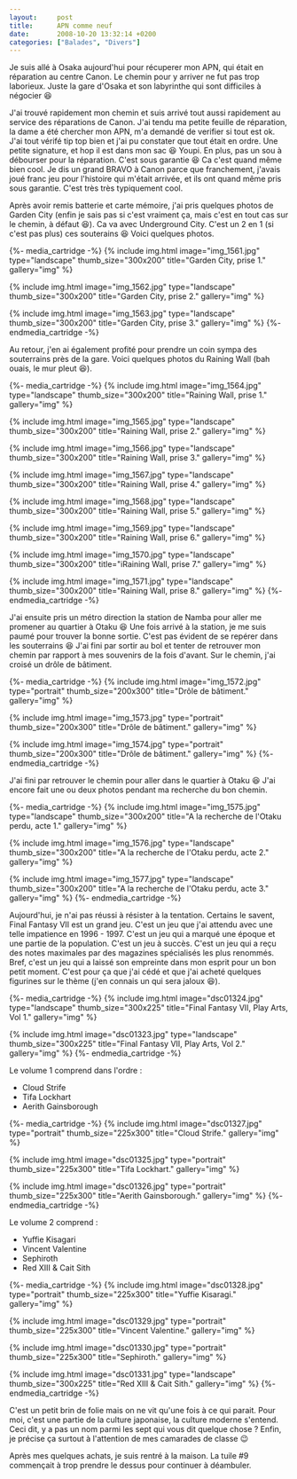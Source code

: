 ```yaml
---
layout:     post
title:      APN comme neuf
date:       2008-10-20 13:32:14 +0200
categories: ["Balades", "Divers"]
---
```


Je suis allé à Osaka aujourd'hui pour récuperer mon APN, qui était en réparation au centre Canon. Le chemin pour y
arriver ne fut pas trop laborieux. Juste la gare d'Osaka et son labyrinthe qui sont difficiles à négocier
:laughing:

<!--more-->

J'ai trouvé rapidement mon chemin et suis arrivé tout aussi rapidement au service des réparations de Canon. J'ai
tendu ma petite feuille de réparation, la dame a été chercher mon APN, m'a demandé de verifier si tout est ok. J'ai
tout vérifé tip top bien et j'ai pu constater que tout était en ordre. Une petite signature, et hop il est dans mon
sac :laughing: Youpi. En plus, pas un sou à débourser pour la réparation. C'est sous garantie :laughing: Ca c'est
quand même bien cool. Je dis un grand BRAVO à Canon parce que franchement, j'avais joué franc jeu pour l'histoire
qui m'était arrivée, et ils ont quand même pris sous garantie. C'est très très typiquement cool.

Après avoir remis batterie et carte mémoire, j'ai pris quelques photos de Garden City (enfin je sais pas si c'est
vraiment ça, mais c'est en tout cas sur le chemin, à défaut :laughing:). Ca va avec Underground City. C'est un 2
en 1 (si c'est pas plus) ces souterains :laughing: Voici quelques photos.

{%- media_cartridge -%}
{% include img.html
    image="img_1561.jpg"
    type="landscape"
    thumb_size="300x200"
    title="Garden City, prise 1."
    gallery="img"
%}

{% include img.html
    image="img_1562.jpg"
    type="landscape"
    thumb_size="300x200"
    title="Garden City, prise 2."
    gallery="img"
%}

{% include img.html
    image="img_1563.jpg"
    type="landscape"
    thumb_size="300x200"
    title="Garden City, prise 3."
    gallery="img"
%}
{%- endmedia_cartridge -%}

Au retour, j'en ai également profité pour prendre un coin sympa des souterrains près de la gare. Voici quelques
photos du Raining Wall (bah ouais, le mur pleut :laughing:).

{%- media_cartridge -%}
{% include img.html
    image="img_1564.jpg"
    type="landscape"
    thumb_size="300x200"
    title="Raining Wall, prise 1."
    gallery="img"
%}

{% include img.html
    image="img_1565.jpg"
    type="landscape"
    thumb_size="300x200"
    title="Raining Wall, prise 2."
    gallery="img"
%}

{% include img.html
    image="img_1566.jpg"
    type="landscape"
    thumb_size="300x200"
    title="Raining Wall, prise 3."
    gallery="img"
%}

{% include img.html
    image="img_1567.jpg"
    type="landscape"
    thumb_size="300x200"
    title="Raining Wall, prise 4."
    gallery="img"
%}

{% include img.html
    image="img_1568.jpg"
    type="landscape"
    thumb_size="300x200"
    title="Raining Wall, prise 5."
    gallery="img"
%}

{% include img.html
    image="img_1569.jpg"
    type="landscape"
    thumb_size="300x200"
    title="Raining Wall, prise 6."
    gallery="img"
%}

{% include img.html
    image="img_1570.jpg"
    type="landscape"
    thumb_size="300x200"
    title="iRaining Wall, prise 7."
    gallery="img"
%}

{% include img.html
    image="img_1571.jpg"
    type="landscape"
    thumb_size="300x200"
    title="Raining Wall, prise 8."
    gallery="img"
%}
{%- endmedia_cartridge -%}

J'ai ensuite pris un métro direction la station de Namba pour aller me promener au quartier à Otaku :laughing: Une
fois arrivé à la station, je me suis paumé pour trouver la bonne sortie. C'est pas évident de se repérer dans les
souterrains :laughing: J'ai fini par sortir au bol et tenter de retrouver mon chemin par rapport à mes souvenirs de
la fois d'avant. Sur le chemin, j'ai croisé un drôle de bâtiment.

{%- media_cartridge -%}
{% include img.html
    image="img_1572.jpg"
    type="portrait"
    thumb_size="200x300"
    title="Drôle de bâtiment."
    gallery="img"
%}

{% include img.html
    image="img_1573.jpg"
    type="portrait"
    thumb_size="200x300"
    title="Drôle de bâtiment."
    gallery="img"
%}

{% include img.html
    image="img_1574.jpg"
    type="portrait"
    thumb_size="200x300"
    title="Drôle de bâtiment."
    gallery="img"
%}
{%- endmedia_cartridge -%}

J'ai fini par retrouver le chemin pour aller dans le quartier à Otaku :laughing: J'ai encore fait une ou deux
photos pendant ma recherche du bon chemin.

{%- media_cartridge -%}
{% include img.html
    image="img_1575.jpg"
    type="landscape"
    thumb_size="300x200"
    title="A la recherche de l'Otaku perdu, acte 1."
    gallery="img"
%}

{% include img.html
    image="img_1576.jpg"
    type="landscape"
    thumb_size="300x200"
    title="A la recherche de l'Otaku perdu, acte 2."
    gallery="img"
%}

{% include img.html
    image="img_1577.jpg"
    type="landscape"
    thumb_size="300x200"
    title="A la recherche de l'Otaku perdu, acte 3."
    gallery="img"
%}
{%- endmedia_cartridge -%}

Aujourd'hui, je n'ai pas réussi à résister à la tentation. Certains le savent, Final Fantasy VII est un grand jeu.
C'est un jeu que j'ai attendu avec une telle impatience en 1996 - 1997. C'est un jeu qui a marqué une époque et une
partie de la population. C'est un jeu à succès. C'est un jeu qui a reçu des notes maximales par des magazines
spécialisés les plus renommés. Bref, c'est un jeu qui a laissé son empreinte dans mon esprit pour un bon petit
moment. C'est pour ça que j'ai cédé et que j'ai acheté quelques figurines sur le thème (j'en connais un qui sera
jaloux :laughing:).

{%- media_cartridge -%}
{% include img.html
    image="dsc01324.jpg"
    type="landscape"
    thumb_size="300x225"
    title="Final Fantasy VII, Play Arts, Vol 1."
    gallery="img"
%}

{% include img.html
    image="dsc01323.jpg"
    type="landscape"
    thumb_size="300x225"
    title="Final Fantasy VII, Play Arts, Vol 2."
    gallery="img"
%}
{%- endmedia_cartridge -%}

Le volume 1 comprend dans l'ordre :

- Cloud Strife
- Tifa Lockhart
- Aerith Gainsborough

{%- media_cartridge -%}
{% include img.html
    image="dsc01327.jpg"
    type="portrait"
    thumb_size="225x300"
    title="Cloud Strife."
    gallery="img"
%}

{% include img.html
    image="dsc01325.jpg"
    type="portrait"
    thumb_size="225x300"
    title="Tifa Lockhart."
    gallery="img"
%}

{% include img.html
    image="dsc01326.jpg"
    type="portrait"
    thumb_size="225x300"
    title="Aerith Gainsborough."
    gallery="img"
%}
{%- endmedia_cartridge -%}

Le volume 2 comprend :

- Yuffie Kisagari
- Vincent Valentine
- Sephiroth
- Red XIII &amp; Cait Sith

{%- media_cartridge -%}
{% include img.html
    image="dsc01328.jpg"
    type="portrait"
    thumb_size="225x300"
    title="Yuffie Kisaragi."
    gallery="img"
%}

{% include img.html
    image="dsc01329.jpg"
    type="portrait"
    thumb_size="225x300"
    title="Vincent Valentine."
    gallery="img"
%}

{% include img.html
    image="dsc01330.jpg"
    type="portrait"
    thumb_size="225x300"
    title="Sephiroth."
    gallery="img"
%}

{% include img.html
    image="dsc01331.jpg"
    type="landscape"
    thumb_size="300x225"
    title="Red XIII &amp; Cait Sith."
    gallery="img"
%}
{%- endmedia_cartridge -%}

C'est un petit brin de folie mais on ne vit qu'une fois à ce qui parait. Pour moi, c'est une partie de la culture
japonaise, la culture moderne s'entend. Ceci dit, y a pas un nom parmi les sept qui vous dit quelque chose ? Enfin,
je précise ça surtout à l'attention de mes camarades de classe :wink:

Après mes quelques achats, je suis rentré à la maison. La tuile #9 commençait à trop prendre le dessus pour
continuer à déambuler.